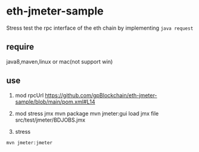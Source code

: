 # eth-jmeter-sample
Stress test the rpc interface of the eth chain by implementing `java request`

## require
java8,maven,linux or mac(not support win)

## use
1. mod rpcUrl
  https://github.com/gpBlockchain/eth-jmeter-sample/blob/main/pom.xml#L14
  
2. mod stress jmx
  mvn package
  mvn jmeter:gui
  load jmx file
  src/test/jmeter/BDJOBS.jmx
4. stress
```
mvn jmeter:jmeter
```

